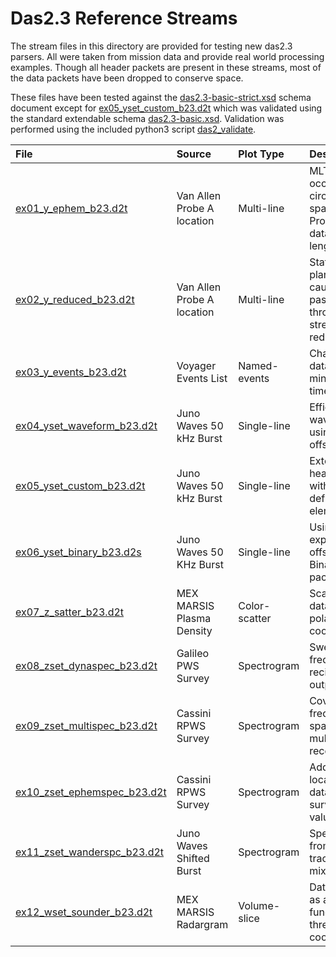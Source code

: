 # Das2.3 Reference Streams

The stream files in this directory are provided for testing new das2.3 parsers.  All 
were taken from mission data and provide real world processing examples.  Though 
all header packets are present in these streams, most of the data packets have been
dropped to conserve space.

These files have been tested against the [das2.3-basic-strict.xsd](../das2.3-basic-strict.xsd)
schema document except for [ex05_yset_custom_b23.d2t](ex05_yset_custom_b23.d2t) which was validated
using the standard extendable schema [das2.3-basic.xsd](../das2.3-basic.xsd).  Validation
was performed using the included python3 script [das2_validate](../scripts/das2_validate).

| File                                                    | Source                     | Plot Type  | Description    |
| :------------------------------------------------------ | :------------------------- | :--------- | :------------- |
| [ex01_y_ephem_b23.d2t](ex01_y_ephem_b23.d2t)            | Van Allen Probe A location | Multi-line    | MLT values occupy a circular space,<br>Provides data packet lengths |
| [ex02_y_reduced_b23.d2t](ex02_y_reduced_b23.d2t)        | Van Allen Probe A location | Multi-line    | Statistics planes caused by passing<br> through a stream reducer |
| [ex03_y_events_b23.d2t](ex03_y_events_b23.d2t)          | Voyager Events List        | Named-events  | Character data with min-max times |
| [ex04_yset_waveform_b23.d2t](ex04_yset_waveform_b23.d2t)| Juno Waves 50 kHz Burst    | Single-line   | Efficent waveforms using time offsets |
| [ex05_yset_custom_b23.d2t](ex05_yset_custom_b23.d2t)    | Juno Waves 50 kHz Burst    | Single-line   | Extending headers with user-defined<br>elements |
| [ex06_yset_binary_b23.d2s](ex06_yset_binary_b23.d2s)    | Juno Waves 50 KHz Burst    | Single-line   | Using explicit X-offsets,<br>Binary data packets |
| [ex07_z_satter_b23.d2t](ex07_z_satter_b23.d2t)          | MEX MARSIS Plasma Density  | Color-scatter | Scatter data in polar coordinates |
| [ex08_zset_dynaspec_b23.d2t](ex08_zset_dynaspec_b23.d2t)| Galileo PWS Survey         | Spectrogram   | Sweep frequency reciever output |
| [ex09_zset_multispec_b23.d2t](ex09_zset_multispec_b23.d2t)| Cassini RPWS Survey      | Spectrogram   | Covering frequency space via multiple<br>receivers |
| [ex10_zset_ephemspec_b23.d2t](ex10_zset_ephemspec_b23.d2t)| Cassini RPWS Survey      | Spectrogram   | Adds location data to survey values |
| [ex11_zset_wanderspc_b23.d2t](ex11_zset_wanderspc_b23.d2t)| Juno Waves Shifted Burst | Spectrogram   | Spectra from an Fce tracking mixer |
| [ex12_wset_sounder_b23.d2t](ex12_wset_sounder_b23.d2t)  | MEX MARSIS Radargram       | Volume-slice  | Data values as a function of three<br>coordinates |


